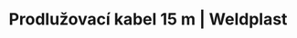 ---
Link: "file:/Users/vinayakpatel/Downloads/www.weldplast.cz/prodluzovaci-kabel-15-m"
product_name: "Prodlužovací kabel 15 mPUR, 5 x 2.5 mm2, 1 x 400 V"
product_id: "Obj. číslo:160.015"
title: "Prodlužovací kabel 15 m | Weldplast"
product_desc: "Nové prodlužovací kabely společně s navijákem vám ještě více usnadní svařování.Speciální zapojení s oddělenou fází L3Plně zachovaný výkon přístrojeKabely v PUR provedeníVhodné na stavbuOchrana před přetížením"
product_specs: ""
product_downloads: ""
href: ""
accessories: "Prodlužovací kabel 15 mPUR, 3 x 2.5 mm2, 1 x 230 V EU"
similar_products: ""
---